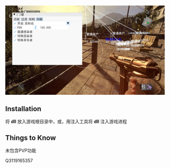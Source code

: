 ![menu](menu.png)

## Installation

将 **dll** 放入游戏根目录中，或，用注入工具将 **dll** 注入游戏进程

## Things to Know

未包含PVP功能

Q3119165357
